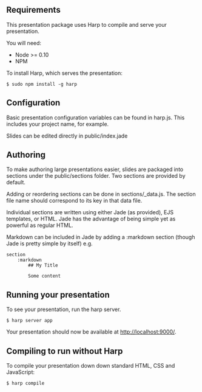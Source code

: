 
## Requirements

This presentation package uses Harp to compile and serve your presentation.

You will need:
- Node >= 0.10
- NPM

To install Harp, which serves the presentation:

```
$ sudo npm install -g harp
```

## Configuration

Basic presentation configuration variables can be found in harp.js. This includes your project name, for example.

Slides can be edited directly in public/index.jade

## Authoring

To make authoring large presentations easier, slides are packaged into sections under the public/sections folder. Two sections are provided by default.

Adding or reordering sections can be done in sections/_data.js. The section file name should correspond to its key in that data file.

Individual sections are written using either Jade (as provided), EJS templates, or HTML. Jade has the advantage of being simple yet as powerful as regular HTML.

Markdown can be included in Jade by adding a :markdown section (though Jade is pretty simple by itself) e.g.

```
section
	:markdown
		## My Title
		
		Some content
```

## Running your presentation

To see your presentation, run the harp server.

```
$ harp server app
```

Your presentation should now be available at <a href="http://localhost:9000/">http://localhost:9000/</a>.

## Compiling to run without Harp

To compile your presentation down down standard HTML, CSS and JavaScript:

``` 
$ harp compile
```
